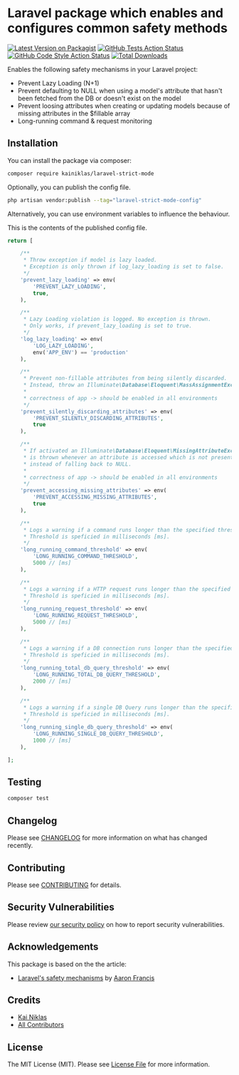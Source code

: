 # Laravel package which enables and configures common safety methods

[![Latest Version on Packagist](https://img.shields.io/packagist/v/kainiklas/laravel-strict-mode.svg?style=flat-square)](https://packagist.org/packages/kainiklas/laravel-strict-mode)
[![GitHub Tests Action Status](https://img.shields.io/github/workflow/status/kainiklas/laravel-strict-mode/run-tests?label=tests)](https://github.com/kainiklas/laravel-strict-mode/actions?query=workflow%3Arun-tests+branch%3Amain)
[![GitHub Code Style Action Status](https://img.shields.io/github/workflow/status/kainiklas/laravel-strict-mode/Fix%20PHP%20code%20style%20issues?label=code%20style)](https://github.com/kainiklas/laravel-strict-mode/actions?query=workflow%3A"Fix+PHP+code+style+issues"+branch%3Amain)
[![Total Downloads](https://img.shields.io/packagist/dt/kainiklas/laravel-strict-mode.svg?style=flat-square)](https://packagist.org/packages/kainiklas/laravel-strict-mode)

Enables the following safety mechanisms in your Laravel project:

- Prevent Lazy Loading (N+1)
- Prevent defaulting to NULL when using a model's attribute that hasn't been fetched from the DB or doesn't exist on the model
- Prevent loosing attributes when creating or updating models because of missing attributes in the $fillable array
- Long-running command & request monitoring


## Installation

You can install the package via composer:

```bash
composer require kainiklas/laravel-strict-mode
```

Optionally, you can publish the config file. 

```bash
php artisan vendor:publish --tag="laravel-strict-mode-config"
```

Alternatively, you can use environment variables to influence the behaviour.

This is the contents of the published config file. 

```php
return [

    /**
     * Throw exception if model is lazy loaded.
     * Exception is only thrown if log_lazy_loading is set to false.
     */
    'prevent_lazy_loading' => env(
        'PREVENT_LAZY_LOADING',
        true,
    ),

    /**
     * Lazy Loading violation is logged. No exception is thrown.
     * Only works, if prevent_lazy_loading is set to true.
     */
    'log_lazy_loading' => env(
        'LOG_LAZY_LOADING',
        env('APP_ENV') == 'production'
    ),

    /**
     * Prevent non-fillable attributes from being silently discarded.
     * Instead, throw an Illuminate\Database\Eloquent\MassAssignmentException.
     *
     * correctness of app -> should be enabled in all environments
     */
    'prevent_silently_discarding_attributes' => env(
        'PREVENT_SILENTLY_DISCARDING_ATTRIBUTES',
        true
    ),

    /**
     * If activated an Illuminate\Database\Eloquent\MissingAttributeException
     * is thrown whenever an attribute is accessed which is not present in the model,
     * instead of falling back to NULL.
     *
     * correctness of app -> should be enabled in all environments
     */
    'prevent_accessing_missing_attributes' => env(
        'PREVENT_ACCESSING_MISSING_ATTRIBUTES',
        true
    ),

    /**
     * Logs a warning if a command runs longer than the specified threshold.
     * Threshold is speficied in milliseconds [ms].
     */
    'long_running_command_threshold' => env(
        'LONG_RUNNING_COMMAND_THRESHOLD',
        5000 // [ms]
    ),

    /**
     * Logs a warning if a HTTP request runs longer than the specified threshold.
     * Threshold is speficied in milliseconds [ms].
     */
    'long_running_request_threshold' => env(
        'LONG_RUNNING_REQUEST_THRESHOLD',
        5000 // [ms]
    ),

    /**
     * Logs a warning if a DB connection runs longer than the specified threshold.
     * Threshold is speficied in milliseconds [ms].
     */
    'long_running_total_db_query_threshold' => env(
        'LONG_RUNNING_TOTAL_DB_QUERY_THRESHOLD',
        2000 // [ms]
    ),

    /**
     * Logs a warning if a single DB Query runs longer than the specified threshold.
     * Threshold is speficied in milliseconds [ms].
     */
    'long_running_single_db_query_threshold' => env(
        'LONG_RUNNING_SINGLE_DB_QUERY_THRESHOLD',
        1000 // [ms]
    ),

];
```


## Testing

```bash
composer test
```

## Changelog

Please see [CHANGELOG](CHANGELOG.md) for more information on what has changed recently.

## Contributing

Please see [CONTRIBUTING](CONTRIBUTING.md) for details.

## Security Vulnerabilities

Please review [our security policy](../../security/policy) on how to report security vulnerabilities.

## Acknowledgements

This package is based on the the article:
- [Laravel's safety mechanisms](https://planetscale.com/blog/laravels-safety-mechanisms#model-strictness) by [Aaron Francis](https://github.com/aarondfrancis)

## Credits

- [Kai Niklas](https://github.com/kainiklas)
- [All Contributors](../../contributors)

## License

The MIT License (MIT). Please see [License File](LICENSE.md) for more information.
